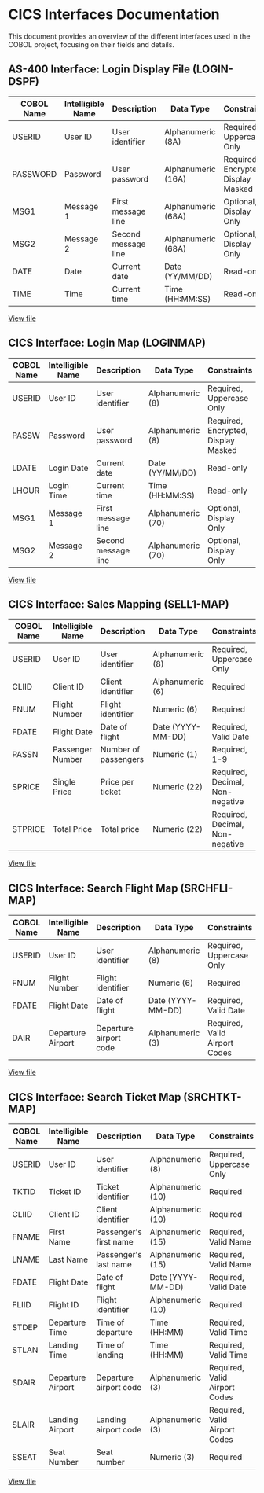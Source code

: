 # CICS Interfaces Documentation

This document provides an overview of the different interfaces used in the COBOL project, focusing on their fields and details.

## AS-400 Interface: Login Display File (LOGIN-DSPF)

| COBOL Name | Intelligible Name | Description         | Data Type          | Constraints                         |
| ---------- | ----------------- | ------------------- | ------------------ | ----------------------------------- |
| USERID     | User ID           | User identifier     | Alphanumeric (8A)  | Required, Uppercase Only            |
| PASSWORD   | Password          | User password       | Alphanumeric (16A) | Required, Encrypted, Display Masked |
| MSG1       | Message 1         | First message line  | Alphanumeric (68A) | Optional, Display Only              |
| MSG2       | Message 2         | Second message line | Alphanumeric (68A) | Optional, Display Only              |
| DATE       | Date              | Current date        | Date (YY/MM/DD)    | Read-only                           |
| TIME       | Time              | Current time        | Time (HH:MM:SS)    | Read-only                           |

[View file](../AS-400/DSPF/LOGIN-DSPF)

## CICS Interface: Login Map (LOGINMAP)

| COBOL Name | Intelligible Name | Description         | Data Type         | Constraints                         |
| ---------- | ----------------- | ------------------- | ----------------- | ----------------------------------- |
| USERID     | User ID           | User identifier     | Alphanumeric (8)  | Required, Uppercase Only            |
| PASSW      | Password          | User password       | Alphanumeric (8)  | Required, Encrypted, Display Masked |
| LDATE      | Login Date        | Current date        | Date (YY/MM/DD)   | Read-only                           |
| LHOUR      | Login Time        | Current time        | Time (HH:MM:SS)   | Read-only                           |
| MSG1       | Message 1         | First message line  | Alphanumeric (70) | Optional, Display Only              |
| MSG2       | Message 2         | Second message line | Alphanumeric (70) | Optional, Display Only              |

[View file](../CICS/LOGIN/LOGINMAP)

## CICS Interface: Sales Mapping (SELL1-MAP)

| COBOL Name | Intelligible Name | Description          | Data Type         | Constraints                     |
| ---------- | ----------------- | -------------------- | ----------------- | ------------------------------- |
| USERID     | User ID           | User identifier      | Alphanumeric (8)  | Required, Uppercase Only        |
| CLIID      | Client ID         | Client identifier    | Alphanumeric (6)  | Required                        |
| FNUM       | Flight Number     | Flight identifier    | Numeric (6)       | Required                        |
| FDATE      | Flight Date       | Date of flight       | Date (YYYY-MM-DD) | Required, Valid Date            |
| PASSN      | Passenger Number  | Number of passengers | Numeric (1)       | Required, 1-9                   |
| SPRICE     | Single Price      | Price per ticket     | Numeric (22)      | Required, Decimal, Non-negative |
| STPRICE    | Total Price       | Total price          | Numeric (22)      | Required, Decimal, Non-negative |

[View file](../CICS/SALES-MAP/SELL1-MAP)

## CICS Interface: Search Flight Map (SRCHFLI-MAP)

| COBOL Name | Intelligible Name | Description            | Data Type         | Constraints                   |
| ---------- | ----------------- | ---------------------- | ----------------- | ----------------------------- |
| USERID     | User ID           | User identifier        | Alphanumeric (8)  | Required, Uppercase Only      |
| FNUM       | Flight Number     | Flight identifier      | Numeric (6)       | Required                      |
| FDATE      | Flight Date       | Date of flight         | Date (YYYY-MM-DD) | Required, Valid Date          |
| DAIR       | Departure Airport | Departure airport code | Alphanumeric (3)  | Required, Valid Airport Codes |

[View file](../CICS/SALES-MAP/SRCHFLI-MAP)

## CICS Interface: Search Ticket Map (SRCHTKT-MAP)

| COBOL Name | Intelligible Name | Description            | Data Type         | Constraints                   |
| ---------- | ----------------- | ---------------------- | ----------------- | ----------------------------- |
| USERID     | User ID           | User identifier        | Alphanumeric (8)  | Required, Uppercase Only      |
| TKTID      | Ticket ID         | Ticket identifier      | Alphanumeric (10) | Required                      |
| CLIID      | Client ID         | Client identifier      | Alphanumeric (10) | Required                      |
| FNAME      | First Name        | Passenger's first name | Alphanumeric (15) | Required, Valid Name          |
| LNAME      | Last Name         | Passenger's last name  | Alphanumeric (15) | Required, Valid Name          |
| FDATE      | Flight Date       | Date of flight         | Date (YYYY-MM-DD) | Required, Valid Date          |
| FLIID      | Flight ID         | Flight identifier      | Alphanumeric (10) | Required                      |
| STDEP      | Departure Time    | Time of departure      | Time (HH:MM)      | Required, Valid Time          |
| STLAN      | Landing Time      | Time of landing        | Time (HH:MM)      | Required, Valid Time          |
| SDAIR      | Departure Airport | Departure airport code | Alphanumeric (3)  | Required, Valid Airport Codes |
| SLAIR      | Landing Airport   | Landing airport code   | Alphanumeric (3)  | Required, Valid Airport Codes |
| SSEAT      | Seat Number       | Seat number            | Numeric (3)       | Required                      |

[View file](../CICS/SALES-MAP/SRCHTKT-MAP)
